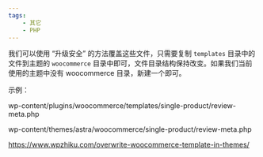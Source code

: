 ```yaml
---
tags:
    - 其它
    - PHP
---
```


我们可以使用 “升级安全” 的方法覆盖这些文件，只需要复制 `templates` 目录中的文件到主题的 `woocommerce` 目录中即可，文件目录结构保持改变。如果我们当前使用的主题中没有 woocommerce 目录，新建一个即可。



示例：

wp-content/plugins/woocommerce/templates/single-product/review-meta.php

wp-content/themes/astra/woocommerce/single-product/review-meta.php



https://www.wpzhiku.com/overwrite-woocommerce-template-in-themes/

